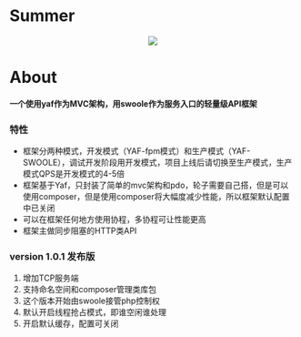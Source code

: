 # Summer

<p align="center"><img src="https://wxlifepay.babel-group.cn/web/assets/img/logo-blue.png"></p>

# About

**一个使用yaf作为MVC架构，用swoole作为服务入口的轻量级API框架**

### 特性

- 框架分两种模式，开发模式（YAF-fpm模式）和生产模式（YAF-SWOOLE），调试开发阶段用开发模式，项目上线后请切换至生产模式，生产模式QPS是开发模式的4-5倍
- 框架基于Yaf，只封装了简单的mvc架构和pdo，轮子需要自己搭，但是可以使用composer，但是使用composer将大幅度减少性能，所以框架默认配置中已关闭
- 可以在框架任何地方使用协程，多协程可让性能更高
- 框架主做同步阻塞的HTTP类API

### version 1.0.1 发布版

1. 增加TCP服务端
2. 支持命名空间和composer管理类库包
3. 这个版本开始由swoole接管php控制权
4. 默认开启线程抢占模式，即谁空闲谁处理
5. 开启默认缓存，配置可关闭
